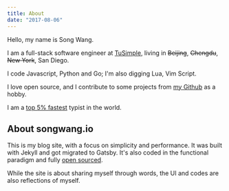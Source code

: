 ```yaml
---
title: About
date: "2017-08-06"
---
```

Hello, my name is Song Wang.

I am a full-stack software engineer at [TuSimple](http://www.tusimple.com/), living in ~~Beijing~~, ~~Chengdu~~, ~~New York~~, San Diego.

I code Javascript, Python and Go; I'm also digging Lua, Vim Script.

I love open source, and I contribute to some projects from [my Github](https://github.com/wangsongiam/) as a hobby.

I am a [top 5% fastest](https://www.keyhero.com/profile/user67157/) typist in the world.

## About songwang.io
This is my blog site, with a focus on simplicity and performance. It was built with Jekyll and got migrated to Gatsby. It's also coded in the functional paradigm and fully [open sourced](https://github.com/wangsongiam/songwang.io).

While the site is about sharing myself through words, the UI and  codes are also reflections of myself.